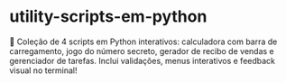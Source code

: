 # utility-scripts-em-python
🐍 Coleção de 4 scripts em Python interativos: calculadora com barra de carregamento, jogo do número secreto, gerador de recibo de vendas e gerenciador de tarefas. Inclui validações, menus interativos e feedback visual no terminal!
